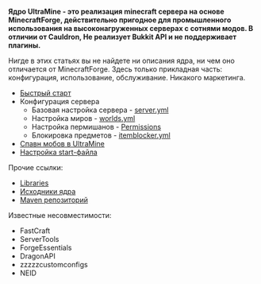 **Ядро UltraMine - это реализация minecraft сервера на основе MinecraftForge, действительно пригодное для промышленного использования на высоконагруженных серверах с сотнями модов. В отличии от Cauldron, Не реализует Bukkit API и не поддерживает плагины.**

Нигде в этих статьях вы не найдете ни описания ядра, ни чем оно отличается от MinecraftForge. Здесь только прикладная часть: конфигурация, использование, обслуживание. Никакого маркетинга.

+ [Быстрый старт](https://github.com/4gname/UltraMine/wiki/Quickstart "Quickstart")
+ Конфигурация сервера
  + Базовая настройка сервера - [server.yml](https://github.com/4gname/UltraMine/wiki/Server.yml)
  + Настройка миров - [worlds.yml](https://github.com/4gname/UltraMine/wiki/Worlds.yml)
  + Настройка пермишанов - [Permissions](https://github.com/4gname/UltraMine/wiki/Permissions)
  + Блокировка предметов - [itemblocker.yml](https://github.com/4gname/UltraMine/wiki/Itemblocker.yml)
+ [Спавн мобов в UltraMine](https://github.com/4gname/UltraMine/wiki/Спавн-мобов-в-UltraMine "Mobs")
+ [Настройка start-файла](https://github.com/4gname/UltraMine/wiki/Launching "Launching")

Прочие ссылки:
+ [Libraries](https://github.com/4gname/UltraMine/raw/master/ultramine/libraries/libraries.zip "libraries")
+ [Исходники ядра](https://github.com/4gname/UltraMine/tree/master/ultramine/ultrasource "src")
+ [Maven репозиторий](http://maven.ultramine.ru/org/ultramine/core/ "Maven")

Известные несовместимости:

+ FastCraft 
+ ServerTools 
+ ForgeEssentials 
+ DragonAPI 
+ zzzzzcustomconfigs 
+ NEID 
